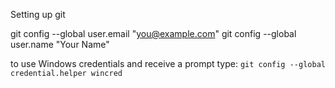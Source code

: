 Setting up git

git config --global user.email "you@example.com"
  git config --global user.name "Your Name"

to use Windows credentials and receive a prompt type: ```git config --global credential.helper wincred```